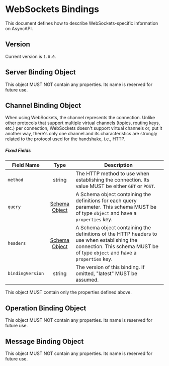 # WebSockets Bindings

This document defines how to describe WebSockets-specific information on AsyncAPI.

<a name="version"></a>

## Version

Current version is `1.0.0`.


<a name="server"></a>

## Server Binding Object

This object MUST NOT contain any properties. Its name is reserved for future use.




<a name="channel"></a>

## Channel Binding Object

When using WebSockets, the channel represents the connection. Unlike other protocols that support multiple virtual channels (topics, routing keys, etc.) per connection, WebSockets doesn't support virtual channels or, put it another way, there's only one channel and its characteristics are strongly related to the protocol used for the handshake, i.e., HTTP.

##### Fixed Fields

Field Name | Type | Description
---|:---:|---
<a name="operationBindingObjectMethod"></a>`method` | string | The HTTP method to use when establishing the connection. Its value MUST be either `GET` or `POST`.
<a name="operationBindingObjectQuery"></a>`query` | [Schema Object][schemaObject] | A Schema object containing the definitions for each query parameter. This schema MUST be of type `object` and have a `properties` key.
<a name="operationBindingObjectHeaders"></a>`headers` | [Schema Object][schemaObject] | A Schema object containing the definitions of the HTTP headers to use when establishing the connection. This schema MUST be of type `object` and have a `properties` key.
<a name="operationBindingObjectBindingVersion"></a>`bindingVersion` | string | The version of this binding. If omitted, "latest" MUST be assumed.

This object MUST contain only the properties defined above.

<a name="operation"></a>

## Operation Binding Object

This object MUST NOT contain any properties. Its name is reserved for future use.


<a name="message"></a>

## Message Binding Object

This object MUST NOT contain any properties. Its name is reserved for future use.


[schemaObject]: https://www.asyncapi.com/docs/specificationsv3.0.0-next-major-spec.12/#schemaObject